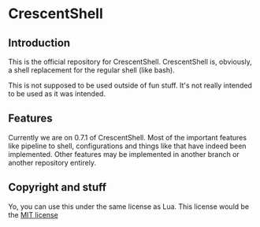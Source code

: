 # CrescentShell
## Introduction
This is the official repository for CrescentShell.
CrescentShell is, obviously, a shell replacement for the regular shell (like bash).

This is not supposed to be used outside of fun stuff. It's not really intended to be used as it was intended.

## Features
Currently we are on 0.7.1 of CrescentShell. Most of the important features like pipeline to shell, configurations and things like that have indeed been implemented.
Other features may be implemented in another branch or another repository entirely.

## Copyright and stuff

Yo, you can use this under the same license as Lua. This license would be the [MIT license](https://opensource.org/licenses/mit-license.html)
